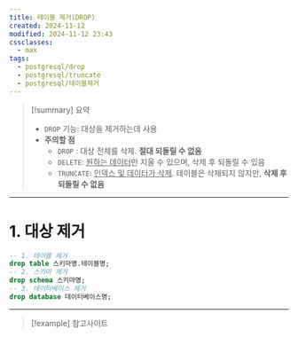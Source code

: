 ```yaml
---
title: 테이블 제거(DROP)
created: 2024-11-12
modified: 2024-11-12 23:43
cssclasses:
  - max
tags:
  - postgresql/drop
  - postgresql/truncate
  - postgresql/테이블제거
---
```

> [!summary] 요약
> - `DROP` 기능: 대상을 제거하는데 사용
> - **주의할 점**
> 	- `DROP` : 대상 전체를 삭제. **절대 되돌릴 수 없음**
> 	- `DELETE`: <u>원하는 데이터</u>만 지울 수 있으며, 삭제 후 되돌릴 수 있음
> 	- `TRUNCATE`: <u>인덱스 및 데이터가 삭제</u>. 테이블은 삭제되지 않지만, **삭제 후 되돌릴 수 없음**

---
# 1. 대상 제거
```sql
-- 1. 테이블 제거
drop table 스키마명.테이블명;
-- 2. 스키마 제거
drop schema 스키마명;
-- 3. 데이터베이스 제거
drop database 데이터베이스명;
```

---
>[!example] 참고사이트


